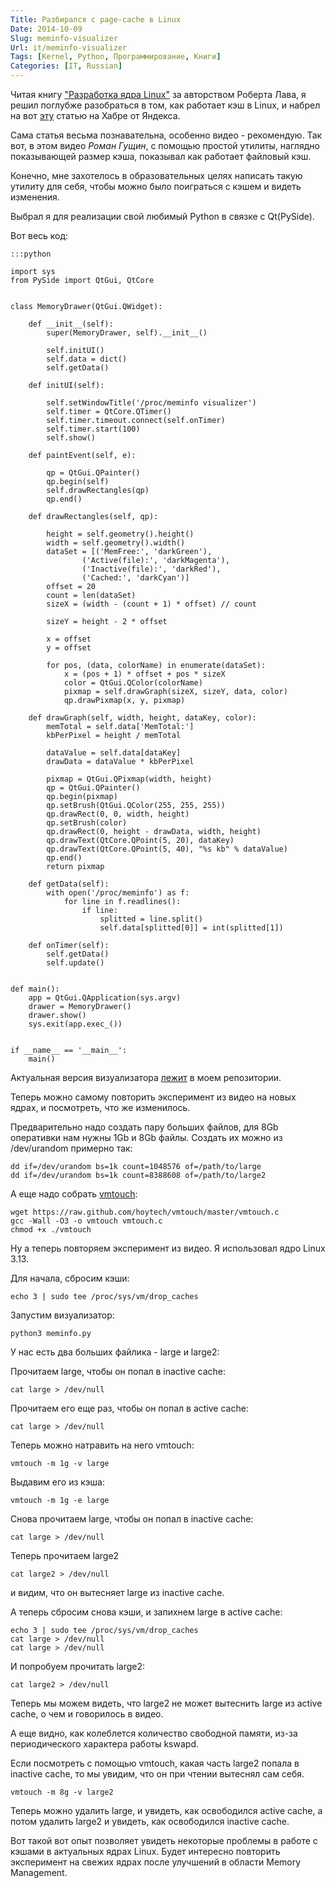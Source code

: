 ```yaml
---
Title: Разбирался с page-cache в Linux
Date: 2014-10-09
Slug: meminfo-visualizer
Url: it/meminfo-visualizer
Tags: [Kernel, Python, Программирование, Книги]
Categories: [IT, Russian]
---
```


Читая книгу ["Разработка ядра Linux"](http://www.williamspublishing.com/Books/5-8459-1085-4.html) за авторством Роберта Лава,
я решил поглубже разобраться в том, как работает кэш в Linux,
и набрел на вот [эту](http://habrahabr.ru/company/yandex/blog/231957/)
статью на Хабре от Яндекса.

Сама статья весьма познавательна, особенно видео - рекомендую.
Так вот, в этом видео *Роман Гущин*, с помощью простой утилиты, наглядно показывающей
размер кэша, показывал как работает файловый кэш.

Конечно, мне захотелось в образовательных целях написать такую утилиту для себя,
чтобы можно было поиграться с кэшем и видеть изменения.

Выбрал я для реализации свой любимый Python в связке с Qt(PySide).

Вот весь код:

    :::python

    import sys
    from PySide import QtGui, QtCore


    class MemoryDrawer(QtGui.QWidget):

        def __init__(self):
            super(MemoryDrawer, self).__init__()

            self.initUI()
            self.data = dict()
            self.getData()

        def initUI(self):

            self.setWindowTitle('/proc/meminfo visualizer')
            self.timer = QtCore.QTimer()
            self.timer.timeout.connect(self.onTimer)
            self.timer.start(100)
            self.show()

        def paintEvent(self, e):

            qp = QtGui.QPainter()
            qp.begin(self)
            self.drawRectangles(qp)
            qp.end()

        def drawRectangles(self, qp):

            height = self.geometry().height()
            width = self.geometry().width()
            dataSet = [('MemFree:', 'darkGreen'),
                    ('Active(file):', 'darkMagenta'),
                    ('Inactive(file):', 'darkRed'),
                    ('Cached:', 'darkCyan')]
            offset = 20
            count = len(dataSet)
            sizeX = (width - (count + 1) * offset) // count

            sizeY = height - 2 * offset

            x = offset
            y = offset

            for pos, (data, colorName) in enumerate(dataSet):
                x = (pos + 1) * offset + pos * sizeX
                color = QtGui.QColor(colorName)
                pixmap = self.drawGraph(sizeX, sizeY, data, color)
                qp.drawPixmap(x, y, pixmap)

        def drawGraph(self, width, height, dataKey, color):
            memTotal = self.data['MemTotal:']
            kbPerPixel = height / memTotal

            dataValue = self.data[dataKey]
            drawData = dataValue * kbPerPixel

            pixmap = QtGui.QPixmap(width, height)
            qp = QtGui.QPainter()
            qp.begin(pixmap)
            qp.setBrush(QtGui.QColor(255, 255, 255))
            qp.drawRect(0, 0, width, height)
            qp.setBrush(color)
            qp.drawRect(0, height - drawData, width, height)
            qp.drawText(QtCore.QPoint(5, 20), dataKey)
            qp.drawText(QtCore.QPoint(5, 40), "%s kb" % dataValue)
            qp.end()
            return pixmap

        def getData(self):
            with open('/proc/meminfo') as f:
                for line in f.readlines():
                    if line:
                        splitted = line.split()
                        self.data[splitted[0]] = int(splitted[1])

        def onTimer(self):
            self.getData()
            self.update()


    def main():
        app = QtGui.QApplication(sys.argv)
        drawer = MemoryDrawer()
        drawer.show()
        sys.exit(app.exec_())


    if __name__ == '__main__':
        main()

Актуальная версия визуализатора [лежит](https://github.com/abulimov/utils/blob/master/scripts/meminfo.py) в моем репозитории.

Теперь можно самому повторить эксперимент из видео на новых ядрах,
и посмотреть, что же изменилось.

Предварительно надо создать пару больших файлов, для 8Gb оперативки
нам нужны 1Gb и 8Gb файлы. Создать их можно из /dev/urandom примерно так:

    dd if=/dev/urandom bs=1k count=1048576 of=/path/to/large
    dd if=/dev/urandom bs=1k count=8388608 of=/path/to/large2

А еще надо собрать [vmtouch](https://github.com/hoytech/vmtouch):

    wget https://raw.github.com/hoytech/vmtouch/master/vmtouch.c
    gcc -Wall -O3 -o vmtouch vmtouch.c
    chmod +x ./vmtouch

Ну а теперь повторяем эксперимент из видео. Я использовал ядро Linux 3.13.

Для начала, сбросим кэши:

    echo 3 | sudo tee /proc/sys/vm/drop_caches

Запустим визуализатор:

    python3 meminfo.py

У нас есть два больших файлика - large и large2:

Прочитаем large, чтобы он попал в inactive cache:

    cat large > /dev/null

Прочитаем его еще раз, чтобы он попал в active cache:

    cat large > /dev/null

Теперь можно натравить на него vmtouch:

    vmtouch -m 1g -v large

Выдавим его из кэша:

    vmtouch -m 1g -e large

Снова прочитаем large, чтобы он попал в inactive cache:

    cat large > /dev/null

Теперь прочитаем large2

    cat large2 > /dev/null

и видим, что он вытесняет large из inactive cache.

А теперь сбросим снова кэши, и запихнем large в active cache:

    echo 3 | sudo tee /proc/sys/vm/drop_caches
    cat large > /dev/null
    cat large > /dev/null

И попробуем прочитать large2:

    cat large2 > /dev/null

Теперь мы можем видеть, что large2 не может вытеснить large из active cache,
о чем и говорилось в видео.

А еще видно, как колеблется количество свободной памяти, из-за периодического
характера работы kswapd.

Если посмотреть с помощью vmtouch, какая часть large2 попала в inactive cache,
то мы увидим, что он при чтении вытеснял сам себя.

    vmtouch -m 8g -v large2

Теперь можно удалить large, и увидеть, как освободился active cache, а потом
удалить large2 и увидеть, как освободился inactive cache.

Вот такой вот опыт позволяет увидеть некоторые проблемы в работе с кэшами в актуальных
ядрах Linux. Будет интересно повторить эксперимент на свежих ядрах после улучшений
в области Memory Management.
